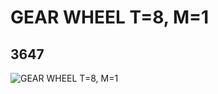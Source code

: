 # GEAR WHEEL T=8, M=1
## 3647
![GEAR WHEEL T=8, M=1](https://lc-www-live-s.legocdn.com/media/bricks/5/2/364702.jpg)